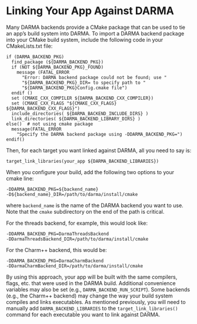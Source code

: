# Linking Your App Against DARMA

Many DARMA backends provide a CMake package that can be used to tie an app’s build system into DARMA.  To import a DARMA backend package into your CMake build system, include the following code in your CMakeLists.txt file:

```
if (DARMA_BACKEND_PKG)
  find_package (${DARMA_BACKEND_PKG})
  if (NOT ${DARMA_BACKEND_PKG}_FOUND)
    message (FATAL_ERROR
      "Error: DARMA backend package could not be found; use "
      "${DARMA_BACKEND_PKG}_DIR= to specify path to "
      "${DARMA_BACKEND_PKG}Config.cmake file")
  endif ()
  set (CMAKE_CXX_COMPILER ${DARMA_BACKEND_CXX_COMPILER})
  set (CMAKE_CXX_FLAGS "${CMAKE_CXX_FLAGS} ${DARMA_BACKEND_CXX_FLAGS}")
  include_directories( ${DARMA_BACKEND_INCLUDE_DIRS} )
  link_directories( ${DARMA_BACKEND_LIBRARY_DIRS} )
else()  # not using cmake package
  message(FATAL_ERROR
    "Specify the DARMA backend package using -DDARMA_BACKEND_PKG=")
endif()
```

Then, for each target you want linked against DARMA, all you need to say is:

```
target_link_libraries(your_app ${DARMA_BACKEND_LIBRARIES})
```

When you configure your build, add the following two options to your cmake line:

```
-DDARMA_BACKEND_PKG=${backend_name}
-D${backend_name}_DIR=/path/to/darma/install/cmake
```

where `backend_name` is the name of the DARMA backend you want to use.  Note that the `cmake` subdirectory on the end of the path is critical.

For the threads backend, for example, this would look like:

```
-DDARMA_BACKEND_PKG=DarmaThreadsBackend
-DDarmaThreadsBackend_DIR=/path/to/darma/install/cmake
```

For the Charm++ backend, this would be:

```
-DDARMA_BACKEND_PKG=DarmaCharmBackend
-DDarmaCharmBackend_DIR=/path/to/darma/install/cmake
```

By using this approach, your app will be built with the same compilers, flags, etc. that were used in the DARMA build.  Additional convenience variables may also be set (e.g., `DARMA_BACKEND_RUN_SCRIPT`).  Some backends (e.g., the Charm++ backend) may change the way your build system compiles and links executables.  As mentioned previously, you will need to manually add `DARMA_BACKEND_LIBRARIES` to the `target_link_libraries()` command for each executable you want to link against DARMA.
